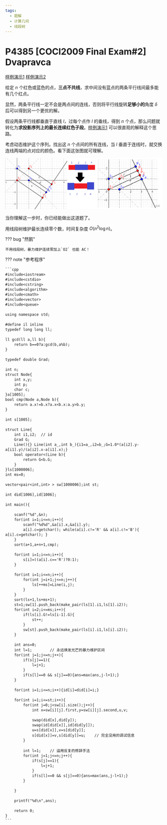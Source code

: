 ```yaml
---
tags:
  - 题解
  - 计算几何
  - 线段树
---
```

# P4385  [COCI2009 Final Exam#2] Dvapravca

[样例演示1](https://www.geogebra.org/m/j4sh5mbv)
[样例演示2](https://www.geogebra.org/m/ryqzkt3b)

给定 $n$ 个红色或蓝色的点，**三点不共线**，求中间没有蓝点的两条平行线间最多能有几个红点。

显然，两条平行线一定不会是两点间的连线，否则将平行线旋转**足够小的**角度 $\delta$ 后可以得到另一个更优的解。

假设两条平行线都垂直于直线 $l$，过每个点作 $l$ 的垂线，得到 $n$ 个点，那么问题就转化为**求投影序列上的最长连续红色子段**。[样例演示1](https://www.geogebra.org/m/j4sh5mbv) 可以很直观的解释这个思路。

考虑动态维护这个序列。找出这 $n$ 个点间的所有连线，当 $l$ 垂直于连线时，就交换连线两端的点对应的颜色。看下面这张图就可理解。

![](src/P4385-red-blue-swap.png)

当你理解这一步时，你已经能做出这道题了。

用线段树维护最长连续零个数，时间复杂度 $O(n^2\log n)$。

??? bug "然鹅"

    不用线段树，暴力维护连续零加上`O2` 也能 AC！

??? note "参考程序"

    ```cpp
    #include<iostream>
    #include<cstdio>
    #include<cstring>
    #include<algorithm>
    #include<cmath>
    #include<vector>
    #include<queue>
    
    using namespace std;
    
    #define il inline
    typedef long long ll;
    
    ll gcd(ll a,ll b){
        return b==0?a:gcd(b,a%b);
    }
    
    typedef double Grad;
    
    int n;
    struct Node{
        int x,y;
        int p;
        char c;
    }a[1005];
    bool cmp(Node a,Node b){
        return a.x!=b.x?a.x<b.x:a.y>b.y;
    }
    
    int s[1005];
    
    struct Line{
        int i1,i2;  // id
        Grad G;
        Line(){} Line(int a_,int b_){i1=a_,i2=b_;G=1.0*(a[i2].y-a[i1].y)/(a[i2].x-a[i1].x);}
        bool operator<(Line b){
            return G<b.G;
        }
    }ls[1000006];
    int ms=0;
    
    vector<pair<int,int> > sw[1000006];int st;
    
    int did[1006],id[1006];
    
    int main(){
    
        scanf("%d",&n);
        for(int i=1;i<=n;i++){
            scanf("%d%d",&a[i].x,&a[i].y);
            a[i].c=getchar(); while(a[i].c!='R' && a[i].c!='B'){ a[i].c=getchar(); }
        }
        sort(a+1,a+n+1,cmp);
    
        for(int i=1;i<=n;i++){
            s[i]=((a[i].c=='R')?0:1);
        }
    
        for(int i=1;i<=n;i++){
            for(int j=i+1;j<=n;j++){
                ls[++ms]=Line(i,j);
            }
        }
        sort(ls+1,ls+ms+1);
        st=1;sw[1].push_back(make_pair(ls[1].i1,ls[1].i2));
        for(int i=2;i<=ms;i++){
            if(ls[i].G!=ls[i-1].G){
                st++;
            }
            sw[st].push_back(make_pair(ls[i].i1,ls[i].i2));
        }
    
        int ans=0;
        int l=1;        // 永远焕发光芒的暴力维护区间
        for(int j=1;j<=n;j++){
            if(s[j]==1){
                l=j+1;
            }
            if(s[l]==0 && s[j]==0){ans=max(ans,j-l+1);}
        }
    
        for(int i=1;i<=n;i++){id[i]=did[i]=i;}
    
        for(int i=1;i<=st;i++){
            for(int j=0;j<sw[i].size();j++){
                int x=sw[i][j].first,y=sw[i][j].second,u,v;
    
                swap(did[x],did[y]);
                swap(id[did[x]],id[did[y]]);
                u=s[did[x]],v=s[did[y]];
                s[did[x]]=v,s[did[y]]=u;    // 完全没用的调试信息
            }
    
            int l=1;    // 运用反复的修辞手法
            for(int j=1;j<=n;j++){
                if(s[j]==1){
                    l=j+1;
                }
                if(s[l]==0 && s[j]==0){ans=max(ans,j-l+1);}
            }
    
        }
    
        printf("%d\n",ans);
    
        return 0;
    }
    ```
